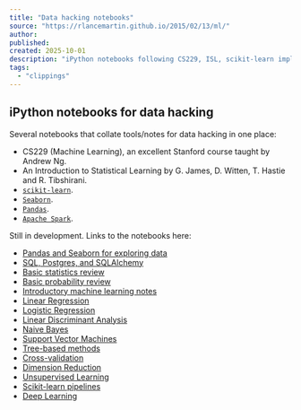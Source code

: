 ```yaml
---
title: "Data hacking notebooks"
source: "https://rlancemartin.github.io/2015/02/13/ml/"
author:
published:
created: 2025-10-01
description: "iPython notebooks following CS229, ISL, scikit-learn implementations."
tags:
  - "clippings"
---
```

## iPython notebooks for data hacking

Several notebooks that collate tools/notes for data hacking in one place:

- CS229 (Machine Learning), an excellent Stanford course taught by Andrew Ng.
- An Introduction to Statistical Learning by G. James, D. Witten, T. Hastie and R. Tibshirani.
- [`scikit-learn`](http://scikit-learn.org/stable/).
- [`Seaborn`](http://stanford.edu/~mwaskom/software/seaborn/).
- [`Pandas`](http://pandas.pydata.org/).
- [`Apache Spark`](https://spark.apache.org/).

Still in development. Links to the notebooks here:

- [Pandas and Seaborn for exploring data](http://nbviewer.ipython.org/github/lmart999/GIS/blob/master/SF_GIS_Crime.ipynb)
- [SQL, Postgres, and SQLAlchemy](http://nbviewer.ipython.org/github/lmart999/CS229_ISL/blob/master/SQL.ipynb)
- [Basic statistics review](http://nbviewer.ipython.org/github/lmart999/CS229_ISL/blob/master/Statistics.ipynb)
- [Basic probability review](http://nbviewer.ipython.org/github/lmart999/CS229_ISL/blob/master/Probability.ipynb)
- [Introductory machine learning notes](http://nbviewer.ipython.org/github/lmart999/CS229_ISL/blob/master/Intro%20and%20Philosophy.ipynb)
- [Linear Regression](http://nbviewer.ipython.org/github/lmart999/CS229_ISL/blob/master/Linear%20Regression.ipynb)
- [Logistic Regression](http://nbviewer.ipython.org/github/lmart999/CS229_ISL/blob/master/Logistic%20Regression.ipynb)
- [Linear Discriminant Analysis](http://nbviewer.ipython.org/github/lmart999/CS229_ISL/blob/master/Linear%20Discriminant%20Analysis.ipynb)
- [Naive Bayes](http://nbviewer.ipython.org/github/lmart999/CS229_ISL/blob/master/Naive%20Bayes.ipynb)
- [Support Vector Machines](http://nbviewer.ipython.org/github/lmart999/CS229_ISL/blob/master/SVMs.ipynb)
- [Tree-based methods](http://nbviewer.ipython.org/github/lmart999/CS229_ISL/blob/master/Tree-based%20methods.ipynb)
- [Cross-validation](http://nbviewer.ipython.org/github/lmart999/CS229_ISL/blob/master/Cross-validation.ipynb)
- [Dimension Reduction](http://nbviewer.ipython.org/github/lmart999/CS229_ISL/blob/master/Dimension%20Reduction.ipynb)
- [Unsupervised Learning](http://nbviewer.ipython.org/github/lmart999/CS229_ISL/blob/master/Unsupervised%20learning.ipynb)
- [Scikit-learn pipelines](http://nbviewer.ipython.org/github/lmart999/CS229_ISL/blob/master/Learning%20Pipelines.ipynb)
- [Deep Learning](http://nbviewer.ipython.org/github/lmart999/CS229_ISL/blob/master/Deep%20Learning.ipynb)